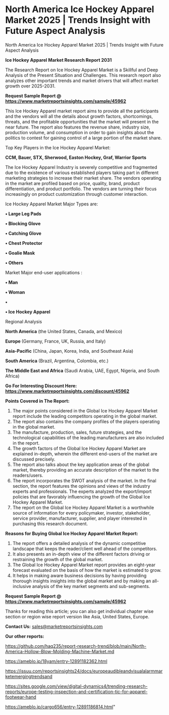 # North America Ice Hockey Apparel Market 2025 | Trends Insight with Future Aspect Analysis
North America Ice Hockey Apparel Market 2025 | Trends Insight with Future Aspect Analysis

<strong>Ice Hockey Apparel Market Research Report 2031</strong>

The Research Report on Ice Hockey Apparel Market is a Skillful and Deep Analysis of the Present Situation and Challenges. This research report also analyzes other important trends and market drivers that will affect market growth over 2025-2031.

<strong>Request Sample Report @ <a href=https://www.marketreportsinsights.com/sample/45962>https://www.marketreportsinsights.com/sample/45962</a></strong>

This Ice Hockey Apparel market report aims to provide all the participants and the vendors will all the details about growth factors, shortcomings, threats, and the profitable opportunities that the market will present in the near future. The report also features the revenue share, industry size, production volume, and consumption in order to gain insights about the politics to contest for gaining control of a large portion of the market share.

Top Key Players in the Ice Hockey Apparel Market:

<strong>CCM, Bauer, STX, Sherwood, Easton Hockey, Graf, Warrior Sports</strong>

The Ice Hockey Apparel Industry is severely competitive and fragmented due to the existence of various established players taking part in different marketing strategies to increase their market share. The vendors operating in the market are profiled based on price, quality, brand, product differentiation, and product portfolio. The vendors are turning their focus increasingly on product customization through customer interaction.

Ice Hockey Apparel Market Major Types are:

<strong>•  Large Leg Pads

•  Blocking Glove

•  Catching Glove

•  Chest Protector

•  Goalie Mask

•  Others</strong>

Market Major end-user applications :

<strong>•  Man

•  Woman

•  

•  Ice Hockey Apparel</strong>

Regional Analysis

</u><strong><b>North America</b></strong> (the United States, Canada, and Mexico)

<strong><b>Europe </b></strong>(Germany, France, UK, Russia, and Italy)

<strong><b>Asia-Pacific</b></strong> (China, Japan, Korea, India, and Southeast Asia)

<strong><b>South America</b></strong> (Brazil, Argentina, Colombia, etc.)

<strong><b>The Middle East and Africa</b></strong> (Saudi Arabia, UAE, Egypt, Nigeria, and South Africa)

<strong>Go For Interesting Discount Here: <a href=https://www.marketreportsinsights.com/discount/45962>https://www.marketreportsinsights.com/discount/45962</a></strong>

<strong>Points Covered in The Report:</strong>
<ol>
  <li>The major points considered in the Global Ice Hockey Apparel Market report include the leading competitors operating in the global market.</li>
  <li>The report also contains the company profiles of the players operating in the global market.</li>
  <li>The manufacture, production, sales, future strategies, and the technological capabilities of the leading manufacturers are also included in the report.</li>
  <li>The growth factors of the Global Ice Hockey Apparel Market are explained in-depth, wherein the different end-users of the market are discussed precisely.</li>
  <li>The report also talks about the key application areas of the global market, thereby providing an accurate description of the market to the readers/users.</li>
  <li>The report incorporates the SWOT analysis of the market. In the final section, the report features the opinions and views of the industry experts and professionals. The experts analyzed the export/import policies that are favorably influencing the growth of the Global Ice Hockey Apparel Market.</li>
  <li>The report on the Global Ice Hockey Apparel Market is a worthwhile source of information for every policymaker, investor, stakeholder, service provider, manufacturer, supplier, and player interested in purchasing this research document.</li>
</ol>
<strong>Reasons for Buying Global Ice Hockey Apparel Market Report:</strong>

<ol>
  <li>The report offers a detailed analysis of the dynamic competitive landscape that keeps the reader/client well ahead of the competitors.</li>
  <li>It also presents an in-depth view of the different factors driving or restraining the growth of the global market.</li>
  <li>The Global Ice Hockey Apparel Market report provides an eight-year forecast evaluated on the basis of how the market is estimated to grow.</li>
  <li>It helps in making aware business decisions by having providing thorough insights insights into the global market and by making an all-inclusive analysis of the key market segments and sub-segments.</li>
</ol>
<strong>Request Sample Report @ <a href=https://www.marketreportsinsights.com/sample/45962>https://www.marketreportsinsights.com/sample/45962</a></strong>


Thanks for reading this article; you can also get individual chapter wise section or region wise report version like Asia, United States, Europe.

<strong>Contact Us:</strong>
sales@marketreportsinsights.com

<strong>Our other reports:</strong>

<a href=https://github.com/haq235/report-research-trend/blob/main/North-America-Hollow-Blow-Molding-Machine-Market.md>https://github.com/haq235/report-research-trend/blob/main/North-America-Hollow-Blow-Molding-Machine-Market.md</a>

<a href=https://ameblo.jp/18yam/entry-12891182362.html>https://ameblo.jp/18yam/entry-12891182362.html</a>

<a href=https://issuu.com/reportsinsights24/docs/europeaudibleandvisualalarmmarketemergingtrendsand>https://issuu.com/reportsinsights24/docs/europeaudibleandvisualalarmmarketemergingtrendsand</a>

<a href=https://sites.google.com/view/digital-dynamics4/trending-research-reports/europe-testing-inspection-and-certification-tic-for-apparel-footwear-hand>https://sites.google.com/view/digital-dynamics4/trending-research-reports/europe-testing-inspection-and-certification-tic-for-apparel-footwear-hand</a>

<a href=https://ameblo.jp/cargo656/entry-12891186814.html>https://ameblo.jp/cargo656/entry-12891186814.html</a>"
